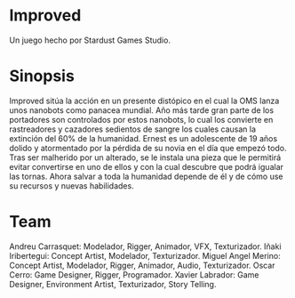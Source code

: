 # Improved
Un juego hecho por Stardust Games Studio.

# Sinopsis
Improved sitúa la acción en un presente distópico en el cual la OMS lanza unos nanobots como panacea mundial. Año más tarde gran parte de los portadores son controlados por estos nanobots, lo cual los convierte en rastreadores y cazadores sedientos de sangre los cuales causan la extinción del 60% de la humanidad.
Ernest es un adolescente de 19 años dolido y atormentado por la pérdida de su novia en el día que empezó todo. Tras ser malherido por un alterado, se le instala una pieza que le permitirá evitar convertirse en uno de ellos y con la cual descubre que podrá igualar las tornas. Ahora salvar a toda la humanidad depende de él y de cómo use su recursos y nuevas habilidades.

# Team

Andreu Carrasquet: Modelador, Rigger, Animador, VFX, Texturizador.
Iñaki Iribertegui: Concept Artist, Modelador, Texturizador.
Miguel Angel Merino: Concept Artist, Modelador, Rigger, Animador, Audio, Texturizador.
Oscar Cerro: Game Designer, Rigger, Programador.
Xavier Labrador: Game Designer, Environment Artist, Texturizador, Story Telling.
